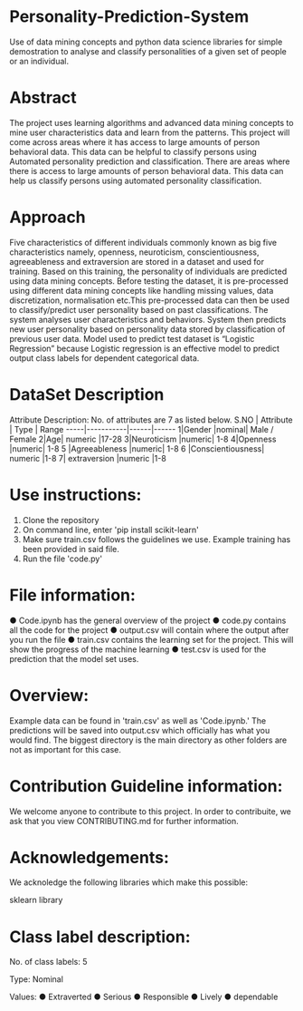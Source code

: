 # Personality-Prediction-System

 Use of data mining concepts and python data science libraries for simple demostration to analyse and classify personalities of a given set of people or an individual.
 
 # Abstract 
 
The project uses learning algorithms and advanced data mining concepts to mine user characteristics data and learn from the patterns. This project will come across areas where it has access to large amounts of person behavioral data. This data can be helpful to classify persons using Automated personality prediction and classification. There are areas where there is access to large amounts of person behavioral data. This data can help us classify persons using automated personality classification.
 
 # Approach 
 
Five characteristics of different individuals commonly known as big five characteristics namely, openness, neuroticism, conscientiousness, agreeableness and extraversion are stored in a dataset and used for training. Based on this training, the personality of individuals are predicted using data mining concepts. Before testing the dataset, it is pre-processed using different data mining concepts like handling missing values, data discretization, normalisation etc.This pre-processed data can then be used to classify/predict user personality based on past classifications. The system analyses user characteristics and behaviors. System then predicts new user personality based on personality data stored by classification of previous user data.
Model used to predict test dataset is “Logistic Regression” because Logistic regression is an effective model to predict output class labels for dependent categorical data.

# DataSet Description 
Attribute Description: No. of attributes are 7 as listed below.
S.NO | Attribute | Type | Range 
-----|-----------|------|------
1|Gender	|nominal|	Male / Female
2|Age|	numeric	|17-28
3|Neuroticism	|numeric|	1-8
4|Openness	|numeric|	1-8
5	|Agreeableness	|numeric|	1-8
6	|Conscientiousness|	numeric	|1-8
7|	extraversion	|numeric	|1-8

# Use instructions:
1. Clone the repository
2. On command line, enter 'pip install scikit-learn'
3. Make sure train.csv follows the guidelines we use. Example training has been provided in said file.
4. Run the file 'code.py'

# File information:
● Code.ipynb has the general overview of the project
● code.py contains all the code for the project
● output.csv will contain where the output after you run the file
● train.csv contains the learning set for the project.  This will show the progress of the machine learning
● test.csv is used for the prediction that the model set uses.

# Overview:
Example data can be found in 'train.csv' as well as 'Code.ipynb.' The predictions will be saved into output.csv which officially has what you would find.  The biggest directory is the main directory as other folders are not as important for this case.

# Contribution Guideline information:
We welcome anyone to contribute to this project.  In order to contribuite, we ask that you view CONTRIBUTING.md for further information.

# Acknowledgements:
We acknoledge the following libraries which make this possible:

sklearn library

# Class label description:

No. of class labels: 5

Type: Nominal

Values: 
● Extraverted
● Serious 
● Responsible 
● Lively
● dependable
